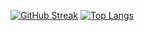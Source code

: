 [![GitHub Streak](https://streak-stats.demolab.com/?user=uhjavier)](https://git.io/streak-stats)
[![Top Langs](https://github-readme-stats.vercel.app/api/top-langs/?user=uhjavier)](https://github.com/anuraghazra/github-readme-stats)
